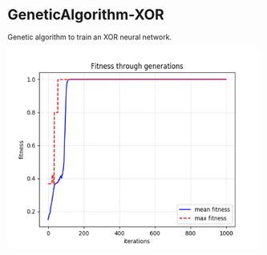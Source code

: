 # GeneticAlgorithm-XOR
Genetic algorithm to train an XOR neural network.

<p align="center">
    <img width="600" height="400" src="images/convergence.png">
</p>

